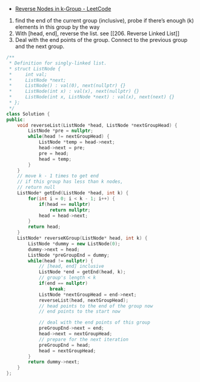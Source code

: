 - [Reverse Nodes in k-Group - LeetCode](https://leetcode.com/problems/reverse-nodes-in-k-group/description/)

1. find the end of the current group (inclusive), probe if there’s enough (k) elements in this group by the way
2. With [head, end], reverse the list. see [[206. Reverse Linked List]]
3. Deal with the end points of the group. Connect to the previous group and the next group.

```C++
/**
 * Definition for singly-linked list.
 * struct ListNode {
 *     int val;
 *     ListNode *next;
 *     ListNode() : val(0), next(nullptr) {}
 *     ListNode(int x) : val(x), next(nullptr) {}
 *     ListNode(int x, ListNode *next) : val(x), next(next) {}
 * };
 */
class Solution {
public:
    void reverseList(ListNode *head, ListNode *nextGroupHead) {
        ListNode *pre = nullptr;
        while(head != nextGroupHead) {
            ListNode *temp = head->next;
            head->next = pre;
            pre = head;
            head = temp;
        }
    }
    // move k - 1 times to get end
    // if this group has less than k nodes,
    // return null
    ListNode* getEnd(ListNode *head, int k) {
        for(int i = 0; i < k - 1; i++) {
            if(head == nullptr)
                return nullptr;
            head = head->next;
        }
        return head;
    }
    ListNode* reverseKGroup(ListNode* head, int k) {
        ListNode *dummy = new ListNode(0);
        dummy->next = head;
        ListNode *preGroupEnd = dummy;
        while(head != nullptr) {
            // [head, end] inclusive
            ListNode *end = getEnd(head, k);
            // group's length < k
            if(end == nullptr)
                break;
            ListNode *nextGroupHead = end->next;
            reverseList(head, nextGroupHead);
            // head points to the end of the group now
            // end points to the start now

            // deal with the end points of this group
            preGroupEnd->next = end;
            head->next = nextGroupHead;
            // prepare for the next iteration
            preGroupEnd = head;
            head = nextGroupHead;
        }
        return dummy->next;
    }
};
```